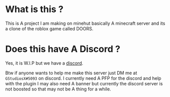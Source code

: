 # What is this ?
This is A project I am making on minehut basically A minecraft server and its a clone of the roblox game called DOORS.

# Does this have A Discord ?
Yes, it is W.I.P but we have a [discord](https://discord.gg/VhAeZY7kHZ).

Btw if anyone wants to help me make this server just DM me at `GStudiosX#5093` on discord.
I currently need A PFP for the discord and help with the plugin I may also need A banner but currently the discord server is not boosted so that may not be A thing for a while.
